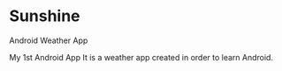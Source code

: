 # Sunshine
Android Weather App 

My 1st Android App 
It is a weather app created in order to learn Android. 
